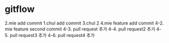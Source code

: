 # gitflow

2.mie add commit
1.chul add commit
3.chul 2
4.mie feature add commit
4-2. mie feature second commit
4-3. pull request 추가
4-4. pull request2 추가
4-5. pull request3 추가
4-6. pull request4 추가
